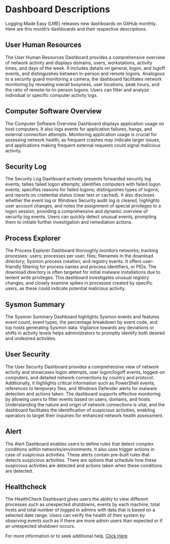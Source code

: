 # Dashboard Descriptions
Logging Made Easy (LME) releases new dashboards on GitHub monthly. Here are this month’s dashboards and their respective descriptions.  

## User Human Resources  

The User Human Resources Dashboard provides a comprehensive overview of network activity and displays domains, users, workstations, activity times, and days of the week. It includes details on general, logon, and logoff events, and distinguishes between in-person and remote logons. Analogous to a security guard monitoring a camera, the dashboard facilitates network monitoring by revealing overall busyness, user locations, peak hours, and the ratio of remote-to-in-person logons. Users can filter and analyze individual or specific computer activity logs. 

## Computer Software Overview

The Computer Software Overview Dashboard displays application usage on host computers. It also logs events for application failures, hangs, and external connection attempts. Monitoring application usage is crucial for assessing network health, as frequent crashes may indicate larger issues, and applications making frequent external requests could signal malicious activity. 

## Security Log

The Security Log Dashboard actively presents forwarded security log events; tallies failed logon attempts; identifies computers with failed logon events; specifies reasons for failed logons; distinguishes types of logons; and reports on credential status (clear text or cached). It also discloses whether the event log or Windows Security audit log is cleared, highlights user account changes, and notes the assignment of special privileges to a logon session, providing a comprehensive and dynamic overview of security log events. Users can quickly detect unusual events, prompting them to initiate further investigation and remediation actions. 

## Process Explorer 

The Process Explorer Dashboard thoroughly monitors networks; tracking processes; users; processes per user; files; filenames in the download directory; Sysmon process creation; and registry events. It offers user-friendly filtering for process names and process identifiers, or PIDs. The download directory is often targeted for initial malware installations due to lenient write privileges. This dashboard investigates unusual registry changes, and closely examine spikes in processes created by specific users, as these could indicate potential malicious activity. 

## Sysmon Summary

The Sysmon Summary Dashboard highlights Sysmon events and features event count, event types, the percentage breakdown by event code, and top hosts generating Sysmon data. Vigilance towards any deviations or shifts in activity levels helps administrators to promptly identify both desired and undesired activities. 

## User Security

The User Security Dashboard provides a comprehensive view of network activity and showcases logon attempts, user logon/logoff events, logged-on computers, and detailed network connections by country and protocol. Additionally, it highlights critical information such as PowerShell events, references to temporary files, and Windows Defender alerts for malware detection and actions taken. The dashboard supports effective monitoring by allowing users to filter events based on users, domains, and hosts. Understanding the nature and origin of network connections is vital, and the dashboard facilitates the identification of suspicious activities, enabling operators to target their inquiries for enhanced network health assessment. 

## Alert

The Alert Dashboard enables users to define rules that detect complex conditions within networks/environments. It also uses trigger actions in case of suspicious activities. These alerts contain pre-built rules that detects suspicious activities.  There are options that schedule how these suspicious activities are detected and actions taken when these conditions are detected. 

## Healthcheck 

The HealthCheck Dashboard gives users the ability to view different processes such as unexpected shutdowns, events by each machine, total hosts and total number of logged in admins with data that is based on a selected date range.  Users can verify the health of their system by observing events such as if there are more admin users than expected or if an unexpected shutdown occurs. 



For more information or to seek additional help, [Click Here](https://github.com/cisagov/LME) 
